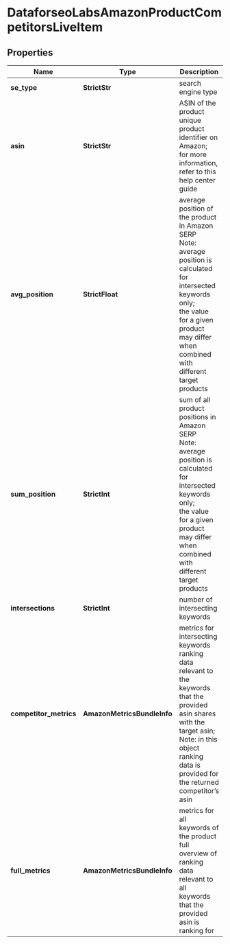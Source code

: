 # DataforseoLabsAmazonProductCompetitorsLiveItem


## Properties

| Name | Type | Description | Notes |
|------------ | ------------- | ------------- | -------------|
**se_type** | **StrictStr** | search engine type |[optional]|
**asin** | **StrictStr** | ASIN of the product<br>unique product identifier on Amazon;<br>for more information, refer to this help center guide |[optional]|
**avg_position** | **StrictFloat** | average position of the product in Amazon SERP<br>Note: average position is calculated for intersected keywords only;<br>the value for a given product may differ when combined with different target products |[optional]|
**sum_position** | **StrictInt** | sum of all product positions in Amazon SERP<br>Note: average position is calculated for intersected keywords only;<br>the value for a given product may differ when combined with different target products |[optional]|
**intersections** | **StrictInt** | number of intersecting keywords |[optional]|
**competitor_metrics** | **AmazonMetricsBundleInfo** | metrics for intersecting keywords<br>ranking data relevant to the keywords that the provided asin shares with the target asin;<br>Note: in this object ranking data is provided for the returned competitor’s asin |[optional]|
**full_metrics** | **AmazonMetricsBundleInfo** | metrics for all keywords of the product<br>full overview of ranking data relevant to all keywords that the provided asin is ranking for |[optional]|